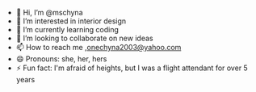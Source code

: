 - 👋 Hi, I’m @mschyna
- 👀 I’m interested in interior design
- 🌱 I’m currently learning coding
- 💞️ I’m looking to collaborate on new ideas
- 📫 How to reach me ,onechyna2003@yahoo.com
- 😄 Pronouns: she, her, hers
- ⚡ Fun fact: I'm afraid of heights, but I was a flight attendant for over 5 years

<!---
mschyna/mschyna is a ✨ special ✨ repository because its `README.md` (this file) appears on your GitHub profile.
You can click the Preview link to take a look at your changes.
--->
